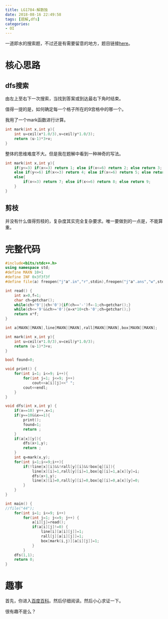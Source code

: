 ```yaml
---
title: LG1784-解数独
date: 2018-08-16 22:49:58
tags: [题解,dfs]
categories:
- OI   
---
```


一道即水的搜索题，不过还是有需要留意的地方，题目链接[here](https://www.luogu.org/problemnew/show/P1784)。

<!--more-->

# 核心思路

## dfs搜索

由左上至右下一次搜索，当找到答案或到达最右下角时结束。

值得一提的是，如何确定每一个格子所在的9宫格中的哪一个。

我用了一个mark函数进行计算。

```cpp
int mark(int x,int y){	
    int u=ceil(x*1.0/3),v=ceil(y*1.0/3);
    return (u-1)*3+v;
}
```

整体的思维难度不大。但是我在题解中看到一种神奇的写法。

```cpp
int mark(int x,int y){
    if(y<=3) if(x<=3) return 1; else if(x<=6) return 2; else return 3;
    else if(y<=6) if(x<=3) return 4; else if(x<=6) return 5; else return 6;
    else{
        if(x<=3) return 7; else if(x<=6) return 8; else return 9;
    }
}
```

## 剪枝

并没有什么值得剪枝的，复杂度其实完全复杂要求。唯一要做到的一点是，不能算重。

# 完整代码

```cpp
#include<bits/stdc++.h>
using namespace std;
#define MAXN 10+1
#define INF 0x3f3f3f
#define file(a) freopen("j"a".in","r",stdin),freopen("j"a".ans","w",stdout)

int read() {
    int x=0,f=1;
    char ch=getchar();
    while(ch>'9'||ch<'0'){if(ch=='-')f=-1;ch=getchar();}
    while(ch<='9'&&ch>='0'){x=x*10+ch-'0';ch=getchar();}
    return x*f;
}

int a[MAXN][MAXN],line[MAXN][MAXN],rall[MAXN][MAXN],box[MAXN][MAXN];

int mark(int x,int y){	
	int u=ceil(x*1.0/3),v=ceil(y*1.0/3);
	return (u-1)*3+v;
}

bool found=0;

void print() {
	for(int i=1; i<=9; i++){
		for(int j=1; j<=9; j++)
		 	cout<<a[i][j]<<" ";
		cout<<endl;
	}
}

void dfs(int x,int y) {
    if(x==10) y++,x=1;
    if(y==10&&x==1){
        print();
        found=1;
        return ;
    }
    if(a[x][y]){
        dfs(x+1,y);
        return ;
    }
    int q=mark(x,y);
    for(int i=1;i<=9;i++){
        if(!line[x][i]&&!rall[y][i]&&!box[q][i]){
            line[x][i]=1,rall[y][i]=1,box[q][i]=1,a[x][y]=i;
            dfs(x+1,y);
            line[x][i]=0,rall[y][i]=0,box[q][i]=0,a[x][y]=0;
        }
    }
}

int main() {
//file("44");
	for(int i=1; i<=9; i++) 
		for(int j=1; j<=9; j++) {
			a[i][j]=read();
			if(a[i][j]!=0) {
				line[i][a[i][j]]=1;
				rall[j][a[i][j]]=1;
				box[mark(i,j)][a[i][j]]=1;
			}
		}
	dfs(1,1);
    return 0;
}
```

# 趣事

首先，你进入[百度百科](https://baike.baidu.com/item/%E4%B8%96%E7%95%8C%E6%9C%80%E9%9A%BE%E6%95%B0%E7%8B%AC/13848819?fr=aladdin)。然后仔细阅读。然后小心求证一下。

很有趣不是么？